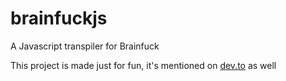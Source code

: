 # brainfuckjs
A Javascript transpiler for Brainfuck

This project is made just for fun, it's mentioned on [dev.to](https://dev.to/freakcdev297/creating-brainfuck-2d79) as well
